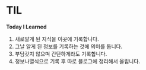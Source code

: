# TIL
**Today I Learned**

1. 새로알게 된 지식을 이곳에 기록합니다.
2. 그날 알게 된 정보를 기록하는 것에 의미를 둡니다.
3. 부담갖지 않으며 간단하게라도 기록합니다.
4. 정보나열식으로 기록 후 따로 블로그에 정리해서 올립니다.
